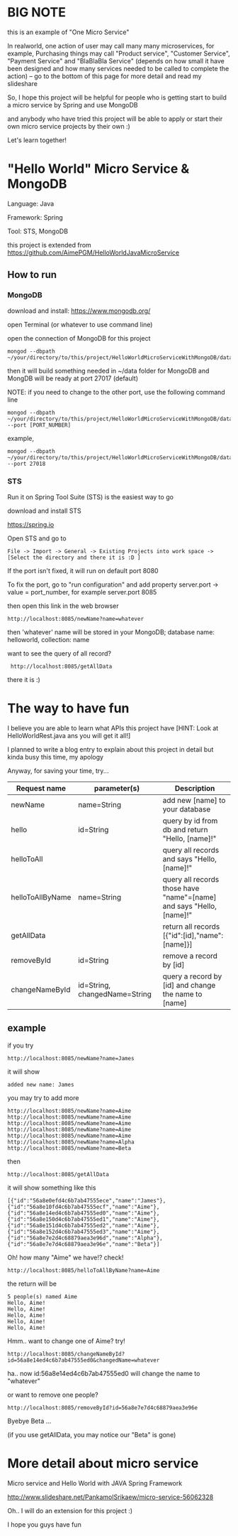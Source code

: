 # BIG NOTE

this is an example of "One Micro Service"

In realworld, one action of user may call many many microservices, for example, Purchasing things may call "Product service", "Customer Service", "Payment Service" and "BlaBlaBla Service" (depends on how small it have been designed and how many services needed to be called to complete the action) – go to the bottom of this page for more detail and read my slideshare

So, I hope this project will be helpful for people who is getting start to build a micro service by Spring and use MongoDB

and anybody who have tried this project will be able to apply or start their own micro service projects by their own :)

Let's learn together!

# "Hello World" Micro Service & MongoDB

Language: Java

Framework: Spring

Tool: STS, MongoDB

this project is extended from https://github.com/AimePGM/HelloWorldJavaMicroService

## How to run

### MongoDB

download and install: https://www.mongodb.org/

open Terminal (or whatever to use command line)

open the connection of MongoDB for this project

```
mongod --dbpath ~/your/directory/to/this/project/HelloWorldMicroServiceWithMongoDB/data
```

then it will build something needed in ~/data folder for MongoDB and MongDB will be ready at port 27017 (default)

NOTE: if you need to change to the other port, use the following command line

```
mongod --dbpath ~/your/directory/to/this/project/HelloWorldMicroServiceWithMongoDB/data --port [PORT_NUMBER]
```

example, 

```
mongod --dbpath ~/your/directory/to/this/project/HelloWorldMicroServiceWithMongoDB/data --port 27018
```

### STS

Run it on Spring Tool Suite (STS) is the easiest way to go

download and install STS

https://spring.io

Open STS and go to

```
File -> Import -> General -> Existing Projects into work space -> [Select the directory and there it is :D ]
```

If the port isn't fixed, it will run on default port 8080

To fix the port, go to "run configuration" and add property server.port -> value = port_number, for example server.port 8085 

then open this link in the web browser

```
http://localhost:8085/newName?name=whatever
```

then 'whatever' name will be stored in your MongoDB; database name: helloworld, collection: name

want to see the query of all record?

```
 http://localhost:8085/getAllData
```

there it is :)

# The way to have fun 

I believe you are able to learn what APIs this project have [HINT: Look at HelloWorldRest.java ans you will get it all!]

I planned to write a blog entry to explain about this project in detail but kinda busy this time, my apology

Anyway, for saving your time, try...

Request name     | parameter(s) | Description
-----------------|--------------|-------------------------------
newName          | name=String  				 | add new [name] to your database
hello            | id=String    				 | query by id from db and return "Hello, [name]!"
helloToAll       |             					 | query all records and says "Hello, [name]!"
helloToAllByName | name=String  				 | query all records those have "name"=[name] and says "Hello, [name]!"
getAllData       |              				 | return all records [{"id":[id],"name":[name]}]
removeById		 | id=String					 | remove a record by [id]
changeNameById   | id=String, changedName=String | query a record by [id] and change the name to [name]


## example

if you try

```
http://localhost:8085/newName?name=James
```

it will show

```
added new name: James
```

you may try to add more

```
http://localhost:8085/newName?name=Aime
http://localhost:8085/newName?name=Aime
http://localhost:8085/newName?name=Aime
http://localhost:8085/newName?name=Aime
http://localhost:8085/newName?name=Aime
http://localhost:8085/newName?name=Alpha
http://localhost:8085/newName?name=Beta
```

then

```
http://localhost:8085/getAllData
```

it will show something like this

```
[{"id":"56a8e0efd4c6b7ab47555ece","name":"James"},{"id":"56a8e10fd4c6b7ab47555ecf","name":"Aime"},{"id":"56a8e14ed4c6b7ab47555ed0","name":"Aime"},{"id":"56a8e150d4c6b7ab47555ed1","name":"Aime"},{"id":"56a8e151d4c6b7ab47555ed2","name":"Aime"},{"id":"56a8e152d4c6b7ab47555ed3","name":"Aime"},{"id":"56a8e7e2d4c68879aea3e96d","name":"Alpha"},{"id":"56a8e7e7d4c68879aea3e96e","name":"Beta"}]
```

Oh! how many "Aime" we have!? check!

```
http://localhost:8085/helloToAllByName?name=Aime
```

the return will be

```
5 people(s) named Aime
Hello, Aime!
Hello, Aime!
Hello, Aime!
Hello, Aime!
Hello, Aime!
```

Hmm.. want to change one of Aime? try!

```
http://localhost:8085/changeNameById?id=56a8e14ed4c6b7ab47555ed0&changedName=whatever
```

ha.. now id:56a8e14ed4c6b7ab47555ed0 will change the name to "whatever"

or want to remove one people?

```
http://localhost:8085/removeById?id=56a8e7e7d4c68879aea3e96e
```

Byebye Beta ...

(if you use getAllData, you may notice our "Beta" is gone)

# More detail about micro service

Micro service and Hello World with JAVA Spring Framework

http://www.slideshare.net/PankamolSrikaew/micro-service-56062328

Oh.. I will do an extension for this project :)

I hope you guys have fun
